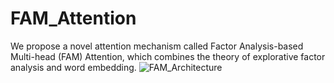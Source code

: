 # FAM_Attention
We propose a novel attention mechanism called Factor Analysis-based Multi-head (FAM) Attention, which combines the theory of explorative factor analysis and word embedding.
![FAM_Architecture](https://github.com/user-attachments/assets/2edbdb7a-e391-4924-92ad-d06e44f8d539)
